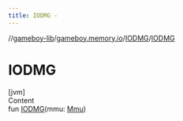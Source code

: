 ```yaml
---
title: IODMG -
---
```

//[gameboy-lib](../../index.md)/[gameboy.memory.io](../index.md)/[IODMG](index.md)/[IODMG](-i-o-d-m-g.md)



# IODMG  
[jvm]  
Content  
fun [IODMG](-i-o-d-m-g.md)(mmu: [Mmu](../../gameboy.memory/-mmu/index.md))  



